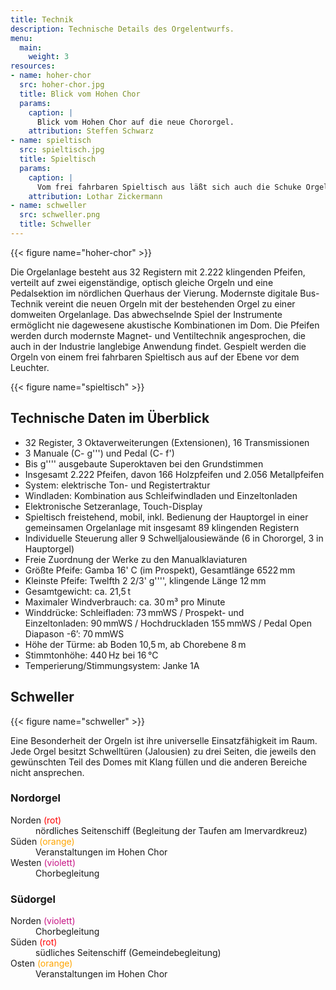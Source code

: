 ```yaml
---
title: Technik
description: Technische Details des Orgelentwurfs.
menu:
  main:
    weight: 3
resources:
- name: hoher-chor
  src: hoher-chor.jpg
  title: Blick vom Hohen Chor
  params:
    caption: |
      Blick vom Hohen Chor auf die neue Chororgel.
    attribution: Steffen Schwarz
- name: spieltisch
  src: spieltisch.jpg
  title: Spieltisch
  params:
    caption: |
      Vom frei fahrbaren Spieltisch aus läßt sich auch die Schuke Orgel spielen.
    attribution: Lothar Zickermann
- name: schweller
  src: schweller.png
  title: Schweller
---
```


{{< figure name="hoher-chor" >}}

Die Orgelanlage besteht aus 32&nbsp;Registern mit 2.222&nbsp;klingenden Pfeifen, verteilt auf zwei eigenständige, optisch gleiche Orgeln und eine Pedalsektion im nördlichen Querhaus der Vierung. Modernste digitale Bus-Technik vereint die neuen Orgeln mit der bestehenden Orgel zu einer domweiten Orgelanlage. Das abwechselnde Spiel der Instrumente ermöglicht nie dagewesene akustische Kombinationen im Dom. Die Pfeifen werden durch modernste Magnet- und Ventiltechnik angesprochen, die auch in der Industrie langlebige Anwendung findet. Gespielt werden die Orgeln von einem frei fahrbaren Spieltisch aus auf der Ebene vor dem Leuchter.

{{< figure name="spieltisch" >}}

## Technische Daten im Überblick

- 32&nbsp;Register, 3&nbsp;Oktaverweiterungen (Extensionen), 16&nbsp;Transmissionen
- 3&nbsp;Manuale&nbsp;(C-&nbsp;g''') und Pedal&nbsp;(C-&nbsp;f')
- Bis&nbsp;g'''' ausgebaute Superoktaven bei den Grundstimmen
- Insgesamt 2.222&nbsp;Pfeifen, davon 166&nbsp;Holzpfeifen und 2.056&nbsp;Metallpfeifen
- System: elektrische Ton- und Registertraktur
- Windladen: Kombination aus Schleifwindladen und Einzeltonladen
- Elektronische Setzeranlage, Touch-Display
- Spieltisch freistehend, mobil, inkl. Bedienung der Hauptorgel in einer gemeinsamen Orgelanlage mit insgesamt 89&nbsp;klingenden Registern
- Individuelle Steuerung aller 9&nbsp;Schwelljalousiewände (6&nbsp;in Chororgel, 3&nbsp;in Hauptorgel)
- Freie Zuordnung der Werke zu den Manualklaviaturen
- Größte Pfeife: Gamba&nbsp;16'&nbsp;C (im Prospekt), Gesamtlänge&nbsp;6522 mm
- Kleinste Pfeife: Twelfth&nbsp;2&nbsp;2/3'&nbsp;g'''', klingende Länge&nbsp;12 mm
- Gesamtgewicht:&nbsp;ca.&nbsp;21,5 t
- Maximaler Windverbrauch: ca.&nbsp;30 m³&nbsp;pro Minute
- Winddrücke: Schleifladen:&nbsp;73 mmWS / Prospekt- und Einzeltonladen:&nbsp;90 mmWS / Hochdruckladen&nbsp;155 mmWS / Pedal Open Diapason&nbsp;-6’:&nbsp;70 mmWS
- Höhe der Türme: ab Boden&nbsp;10,5 m, ab Chorebene&nbsp;8 m
- Stimmtonhöhe:&nbsp;440 Hz bei&nbsp;16 °C
- Temperierung/Stimmungsystem: Janke&nbsp;1A

## Schweller

{{< figure name="schweller" >}}

Eine Besonderheit der Orgeln ist ihre universelle Einsatzfähigkeit im Raum. 
Jede Orgel besitzt Schwelltüren (Jalousien) zu drei Seiten, 
die jeweils den gewünschten Teil des Domes mit Klang füllen 
und die anderen Bereiche nicht ansprechen.

### Nordorgel

<dl>
    <dt>Norden <span class="color-bullet" style="color: red;">(rot)</span></dt>
    <dd>nördliches Seitenschiff (Begleitung der Taufen am Imervardkreuz)</dd>
    <dt>Süden <span class="color-bullet" style="color: orange;">(orange)</span></dt>
    <dd>Veranstaltungen im Hohen Chor</dd>
    <dt>Westen <span class="color-bullet" style="color: mediumvioletred;">(violett)</span></dt>
    <dd>Chorbegleitung</dd>
</dl>

### Südorgel

<dl>
    <dt>Norden <span class="color-bullet" style="color: mediumvioletred;">(violett)</span></dt>
    <dd>Chorbegleitung</dd>
    <dt>Süden <span class="color-bullet" style="color: red;">(rot)</span></dt>
    <dd>südliches Seitenschiff (Gemeindebegleitung)</dd>
    <dt>Osten <span class="color-bullet" style="color: orange;">(orange)</span></dt>
    <dd>Veranstaltungen im Hohen Chor</dd>
</dl>
